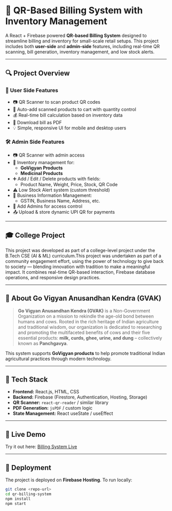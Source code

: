 # 🧾 QR-Based Billing System with Inventory Management

A React + Firebase powered **QR-based Billing System** designed to streamline billing and inventory for small-scale retail setups. This project includes both **user-side** and **admin-side** features, including real-time QR scanning, bill generation, inventory management, and low stock alerts.

---

## 🔍 Project Overview

### 👤 **User Side Features**
- 📷 QR Scanner to scan product QR codes
- 🛒 Auto-add scanned products to cart with quantity control
- 💰 Real-time bill calculation based on inventory data
- 📄 Download bill as PDF
- 💡 Simple, responsive UI for mobile and desktop users

### 🛠️ **Admin Side Features**
- 📷 QR Scanner with admin access
- 🧾 Inventory management for:
  - **GoVigyan Products**
  - **Medicinal Products**
- ➕ Add / Edit / Delete products with fields:
  - Product Name, Weight, Price, Stock, QR Code
- ⚠️ Low Stock Alert system (custom threshold)
- 🏬 Business Information Management:
  - GSTIN, Business Name, Address, etc.
- 👤 Add Admins for access control
- 📤 Upload & store dynamic UPI QR for payments

---
## 🎓 College Project

This project was developed as part of a college-level project under the B.Tech CSE (AI & ML) curriculum.This project was undertaken as part of a community engagement effort, using the power of technology to give back to society — blending innovation with tradition to make a meaningful impact.
It combines real-time QR-based interaction, Firebase database operations, and responsive design practices.

---

## 🌿 About Go Vigyan Anusandhan Kendra (GVAK)

> **Go Vigyan Anusandhan Kendra (GVAK)** is a Non-Government Organization on a mission to rekindle the age-old bond between humans and cows. Rooted in the rich heritage of Indian agriculture and traditional wisdom, our organization is dedicated to researching and promoting the multifaceted benefits of cows and their five essential products: **milk, curds, ghee, urine, and dung** – collectively known as **Panchgavya**.

This system supports **GoVigyan products** to help promote traditional Indian agricultural practices through modern technology.

---

## 🔧 Tech Stack

- **Frontend:** React.js, HTML, CSS
- **Backend:** Firebase (Firestore, Authentication, Hosting, Storage)
- **QR Scanner:** `react-qr-reader` / similar library
- **PDF Generation:** `jsPDF` / custom logic
- **State Management:** React useState / useEffect

---
## 🔗 Live Demo

Try it out here: [Billing System Live](https://qr-billing-system.web.app/)

---
## 🚀 Deployment

The project is deployed on **Firebase Hosting**. To run locally:

```bash
git clone <repo-url>
cd qr-billing-system
npm install
npm start

